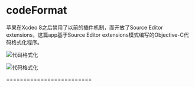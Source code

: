 # codeFormat

苹果在Xcdeo 8之后禁用了以前的插件机制，而开放了Source Editor extensions，这篇app基于Source Editor extensions模式编写的Objective-C代码格式化程序。


![代码格式化](https://github.com/maxzhang123/codeFormat/tree/master/FormatCode/IntoduceImages/transform_image.png)

![代码格式化](https://github.com/maxzhang123/codeFormat/tree/master/FormatCode/IntoduceImages/gif_animation.gif)

=========================
